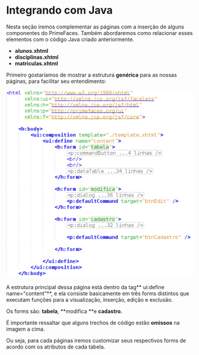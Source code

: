 # Integrando com Java

Nesta seção iremos complementar as páginas com a inserção de alguns componentes do PrimeFaces. Também abordaremos como relacionar esses elementos com o código Java criado anteriormente.

* **alunos.xhtml**
* **disciplinas.xhtml**
* **matriculas.xhtml**

Primeiro gostaríamos de mostrar a estrutura **genérica** para as nossas páginas, para facilitar seu entendimento:

![](/assets/alunoMinimal.png)

A estrutura principal dessa página está dentro da tag** ui:define name="content"**, e ela consiste basicamente em três forms distintos que executam funções para a visualização, inserção, edição e exclusão.

Os forms são: **tabela**, **modifica **e **cadastro.**

É importante ressaltar que alguns trechos de código estão **omissos** na imagem a cima.

Ou seja, para cada páginas iremos customizar seus respectivos forms de acordo com os atributos de cada tabela.

